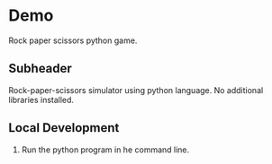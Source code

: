 # Demo

Rock paper scissors python game.

## Subheader

Rock-paper-scissors simulator using python language. No additional libraries installed.

## Local Development
1. Run the python program in he command line.